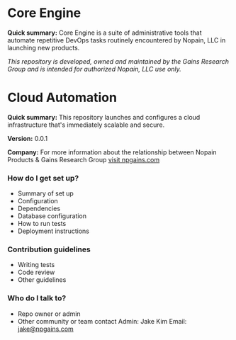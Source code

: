 # Core Engine #
**Quick summary:**
Core Engine is a suite of administrative tools that automate repetitive DevOps tasks routinely encountered by Nopain, LLC in launching new products.


*This repository is developed, owned and maintained by the Gains Research Group and is intended for authorized Nopain, LLC use only.*

# Cloud Automation #
**Quick summary:**
This repository launches and configures a cloud infrastructure that's immediately scalable and secure.

**Version:**
0.0.1

**Company:**
For more information about the relationship between Nopain Products & Gains Research Group [visit npgains.com](https://npgains.com)




### How do I get set up? ###

* Summary of set up
* Configuration
* Dependencies
* Database configuration
* How to run tests
* Deployment instructions

### Contribution guidelines ###

* Writing tests
* Code review
* Other guidelines

### Who do I talk to? ###

* Repo owner or admin
* Other community or team contact
Admin: Jake Kim 
Email: jake@npgains.com